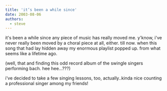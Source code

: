 ```yaml
---
title: 'it’s been a while since'
date: 2003-08-06
authors:
  - steve
---
```


it's been a while since any piece of music has really moved me. y'know, i've never really been moved by a choral piece at all, either. till now. when this song that had lay hidden away my enormous playlist popped up. from what seems like a lifetime ago.

(well, that and finding this odd record album of the swingle singers performing bach. hee hee...???)

i've decided to take a few singing lessons, too, actually..kinda nice counting a professional singer among my friends!
